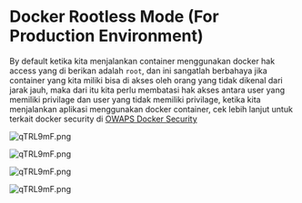 # Docker Rootless Mode (For Production Environment)

By default ketika kita menjalankan container menggunakan docker hak access yang di berikan adalah `root`, dan ini sangatlah berbahaya jika container yang kita miliki bisa di akses oleh orang yang tidak dikenal dari jarak jauh, maka dari itu kita perlu membatasi hak akses antara user yang memiliki privilage dan user yang tidak memiliki privilage, ketika kita menjalankan aplikasi menggunakan docker container, cek lebih lanjut untuk terkait docker security di [OWAPS Docker Security](https://cheatsheetseries.owasp.org/cheatsheets/Docker_Security_Cheat_Sheet.html)

![qTRL9mF.png](https://i.imgur.com/qTRL9mF.png)

![qTRL9mF.png](https://i.imgur.com/Ofne3yU.png)

![qTRL9mF.png](https://i.imgur.com/LImtotl.png)

![qTRL9mF.png](https://i.imgur.com/fCP4bNu.png)

